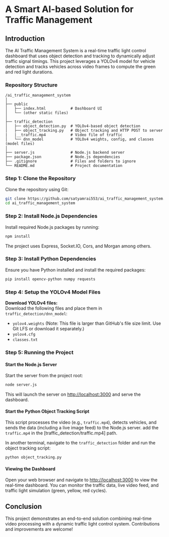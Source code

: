 # A Smart AI-based Solution for Traffic Management

## Introduction

The AI Traffic Management System is a real-time traffic light control dashboard that uses object detection and tracking to dynamically adjust traffic signal timings. This project leverages a YOLOv4 model for vehicle detection and tracks vehicles across video frames to compute the green and red light durations. 

### Repository Structure

```
/ai_traffic_management_system
│
├── public
│   ├── index.html           # Dashboard UI
│   └── (other static files)
│
├── traffic_detection
│   ├── object_detection.py  # YOLOv4-based object detection
│   ├── object_tracking.py   # Object tracking and HTTP POST to server
|   |__traffic.mp4           # Video file of traffic
│   └── dnn_model            # YOLOv4 weights, config, and classes (model files)
│
├── server.js                # Node.js backend server
├── package.json             # Node.js dependencies
├── .gitignore               # Files and folders to ignore
└── README.md                # Project documentation
```

### Step 1: Clone the Repository

Clone the repository using Git:

```bash
git clone https://github.com/satyamrai553/ai_traffic_management_system.git
cd ai_traffic_management_system
```

### Step 2: Install Node.js Dependencies

Install required Node.js packages by running:

```bash
npm install
```

The project uses Express, Socket.IO, Cors, and Morgan among others.

### Step 3: Install Python Dependencies

Ensure you have Python installed and install the required packages:

```bash
pip install opencv-python numpy requests
```

### Step 4: Setup the YOLOv4 Model Files

**Download YOLOv4 files:**  
   Download the following files and place them in `traffic_detection/dnn_model`:
   - `yolov4.weights` (Note: This file is larger than GitHub's file size limit. Use Git LFS or download it separately.)
   - `yolov4.cfg`
   - `classes.txt`


### Step 5: Running the Project

#### Start the Node.js Server

Start the server from the project root:

```bash
node server.js
```

This will launch the server on [http://localhost:3000](http://localhost:3000) and serve the dashboard.

#### Start the Python Object Tracking Script

This script processes the video (e.g., `traffic.mp4`), detects vehicles, and sends the data (including a live image feed) to the Node.js server.
add the `traffic.mp4` in the [traffic_detection/traffic.mp4] path.

In another terminal, navigate to the `traffic_detection` folder and run the object tracking script:

```bash
python object_tracking.py
```


#### Viewing the Dashboard

Open your web browser and navigate to [http://localhost:3000](http://localhost:3000) to view the real-time dashboard. You can monitor the traffic data, live video feed, and traffic light simulation (green, yellow, red cycles).


## Conclusion

This project demonstrates an end-to-end solution combining real-time video processing with a dynamic traffic light control system. Contributions and improvements are welcome!
